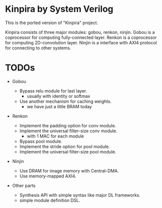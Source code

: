 Kinpira by System Verilog
==================================================

This is the ported version of "Kinpira" project.

Kinpira consists of three major modules: gobou, renkon, ninjin.
Gobou is a coprocessor for computing fully-connected layer.
Renkon is a coprocessor for computing 2D-convolution layer.
Ninjin is a interface with AXI4 protocol for connecting to other systems.

TODOs
==================================================

* Gobou
  - Bypass relu module for last layer.
    + usually with identity or softmax
  - Use another mechanism for caching weights.
    + we have just a little BRAM today

* Renkon
  - Implement the padding option for conv module.
  - Implement the universal filter-size conv module.
    + with 1 MAC for each module
  - Bypass pool module.
  - Implement the stride option for pool module.
  - Implement the universal filter-size pool module.

* Ninjin
  - Use DRAM for image memory with Central-DMA.
  - Use memory-mapped AXI4.

* Other parts
  - Synthesis API with simple syntax like major DL frameworks.
  - simple module definition DSL.

